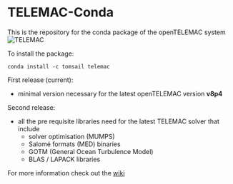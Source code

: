 # TELEMAC-Conda 

This is the repository for the conda package of the openTELEMAC system
![TELEMAC](http://www.opentelemac.org/media/kunena/attachments/75/openTELEMAC_hr.png)

To install the package: 

`conda install -c tomsail telemac`


First release (current):
* minimal version necessary for the latest openTELEMAC version **v8p4**

Second release: 
* all the pre requisite libraries need for the latest TELEMAC solver that include 
  * solver optimisation (MUMPS)
  * Salomé formats (MED) binaries
  * GOTM (General Ocean Turbulence Model)
  * BLAS / LAPACK libraries

For more information check out the [wiki](https://github.com/tomsail/telemac-conda/wiki)
